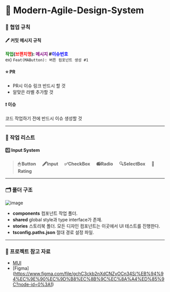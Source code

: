 # 🎨 Modern-Agile-Design-System

### 📄 협업 규칙
#### 🖊 커밋 메시지 규칙
**<font color="green">작업</font>(<font color="red">브랜치명</font>): <font color="purple">메시지</font> #<font color="blue">이슈번호</font>** <br/> ex) `Feat(MAButton): 버튼 컴포넌트 생성 #1 `

#### ⭐ PR
- PR시 이슈 링크 반드시 할 것
- 알맞은 라벨 추가할 것

#### ❗ 이슈
코드 작업하기 전에 반드시 이슈 생성할 것

---

### 🛒 작업 리스트
#### 1️⃣ Input System
> __🖱 Button__ &nbsp;&nbsp;&nbsp; __🖋Input__ &nbsp;&nbsp;&nbsp; __✅CheckBox__ &nbsp;&nbsp;&nbsp; __📻Radio__ &nbsp;&nbsp;&nbsp; __🔍SelectBox__ &nbsp;&nbsp;&nbsp; __🥇Rating__

---

### 🗂 폴더 구조
![image](https://user-images.githubusercontent.com/63432381/151703203-297ffe69-d1a4-467b-8379-40104b848f27.png)

* __components__ 컴포넌트 작업 폴더.
* __shared__ global style과 type interface가 존재.
* __stories__ 스토리북 폴더. 모든 디자인 컴포넌트는 이곳에서 UI 테스트를 진행한다.
* __tsconfig.paths.json__ 절대 경로 설정 파일.

---

### 📘 프로젝트 참고 자료
* [MUI](https://mui.com/)
* [Figma] (https://www.figma.com/file/gchC3ckb2nXdCNZyOCn34S/%EB%94%94%EC%9E%90%EC%9D%B8%EC%8B%9C%EC%8A%A4%ED%85%9C?node-id=0%3A1)
